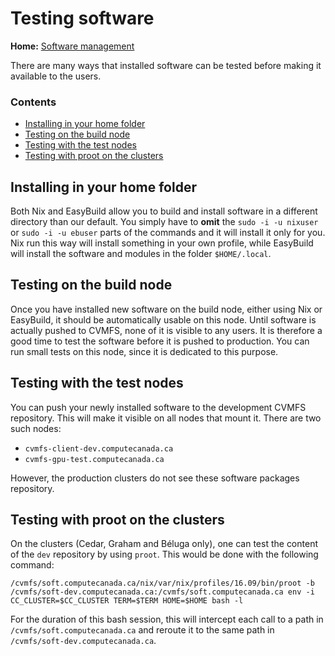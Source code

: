 # Testing software

**Home:** [Software management](INDEX.md)

There are many ways that installed software can be tested before making it
available to the users.

### Contents

- [Installing in your home folder](#installing-in-your-home-folder)
- [Testing on the build node](#testing-on-the-build-node)
- [Testing with the test nodes](#testing-with-the-test-nodes)
- [Testing with proot on the clusters](#testing-with-proot-on-the-clusters)

## Installing in your home folder

Both Nix and EasyBuild allow you to build and install software in a different
directory than our default. You simply have to **omit** the `sudo -i -u nixuser`
or `sudo -i -u ebuser` parts of the commands and it will install it only for
you. Nix run this way will install something in your own profile, while
EasyBuild will install the software and modules in the folder `$HOME/.local`.

## Testing on the build node

Once you have installed new software on the build node, either using Nix or
EasyBuild, it should be automatically usable on this node. Until software is
actually pushed to CVMFS, none of it is visible to any users. It is therefore a
good time to test the software before it is pushed to production. You can run
small tests on this node, since it is dedicated to this purpose.

## Testing with the test nodes

You can push your newly installed software to the development CVMFS repository.
This will make it visible on all nodes that mount it. There are two such nodes:

- `cvmfs-client-dev.computecanada.ca`
- `cvmfs-gpu-test.computecanada.ca`

However, the production clusters do not see these software packages repository.

## Testing with proot on the clusters

On the clusters (Cedar, Graham and Béluga only), one can test the content of the
`dev` repository by using `proot`. This would be done with the following
command:

```
/cvmfs/soft.computecanada.ca/nix/var/nix/profiles/16.09/bin/proot -b /cvmfs/soft-dev.computecanada.ca:/cvmfs/soft.computecanada.ca env -i CC_CLUSTER=$CC_CLUSTER TERM=$TERM HOME=$HOME bash -l
```

For the duration of this bash session, this will intercept each call to a path
in `/cvmfs/soft.computecanada.ca`  and reroute it to the same path in
`/cvmfs/soft-dev.computecanada.ca`.

